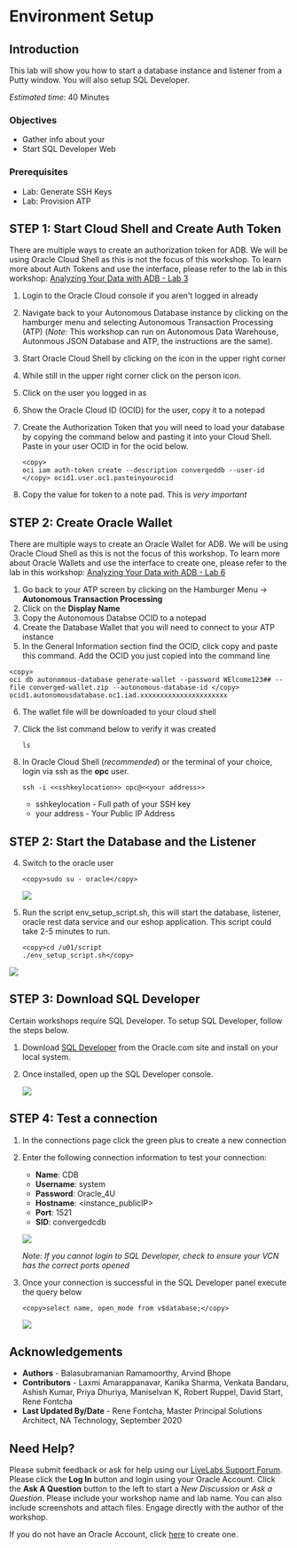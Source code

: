 # Environment Setup

## Introduction
This lab will show you how to start a database instance and listener from a Putty window. You will also setup SQL Developer.

*Estimated time:* 40 Minutes

### Objectives
- Gather info about your 
- Start SQL Developer Web

### Prerequisites
- Lab: Generate SSH Keys
- Lab: Provision ATP

## **STEP 1:** Start Cloud Shell and Create Auth Token
There are multiple ways to create an authorization token for ADB.  We will be using Oracle Cloud Shell as this is not the focus of this workshop.  To learn more about Auth Tokens and use the interface, please refer to the lab in this workshop: [Analyzing Your Data with ADB - Lab 3](https://apexapps.oracle.com/pls/apex/dbpm/r/livelabs/view-workshop?p180_id=553)

1. Login to the Oracle Cloud console if you aren't logged in already

2. Navigate back to your Autonomous Database instance by clicking on the hamburger menu and selecting Autonomous Transaction Processing (ATP) (*Note:* This workshop can run on Autonomous Data Warehouse, Autonmous JSON Database and ATP, the instructions are the same).
3. Start Oracle Cloud Shell by clicking on the icon in the upper right corner
4. While still in the upper right corner click on the person icon.
5. Click on the user you logged in as
6. Show the Oracle Cloud ID (OCID) for the user, copy it to a notepad
7. Create the Authorization Token that you will need to load your database by copying the command below and pasting it into your Cloud Shell.  Paste in your user OCID in for the ocid below.
   ````
   <copy>
   oci iam auth-token create --description convergeddb --user-id </copy> ocid1.user.oc1.pasteinyourocid
   ````
8. Copy the value for token to a note pad.  This is *very important*


## **STEP 2:** Create Oracle Wallet
There are multiple ways to create an Oracle Wallet for ADB.  We will be using Oracle Cloud Shell as this is not the focus of this workshop.  To learn more about Oracle Wallets and use the interface to create one, please refer to the lab in this workshop: [Analyzing Your Data with ADB - Lab 6](https://apexapps.oracle.com/pls/apex/dbpm/r/livelabs/view-workshop?p180_id=553)

1.  Go back to your ATP screen by clicking on the Hamburger Menu -> **Autonomous Transaction Processing**
2.  Click on the **Display Name**
3.  Copy the Autonomous Databse OCID to a notepad
4.  Create the Database Wallet that you will need to connect to your ATP instance
5.  In the General Information section find the OCID, click copy and paste this command.  Add the OCID you just copied into the command line
   ````
   <copy>
oci db autonomous-database generate-wallet --password WElcome123## --file converged-wallet.zip --autonomous-database-id </copy> ocid1.autonomousdatabase.oc1.iad.xxxxxxxxxxxxxxxxxxxxxx
   ````
6.  The wallet file will be downloaded to your cloud shell
7.  Click the list command below to verify it was created
      ````
      ls
      ````



8.  In Oracle Cloud Shell (*recommended*) or the terminal of your choice, login via ssh as the **opc** user.  

      ````
      ssh -i <<sshkeylocation>> opc@<<your address>>
      ````

      - sshkeylocation - Full path of your SSH key
      - your address - Your Public IP Address

## **STEP 2:** Start the Database and the Listener
4. Switch to the oracle user
      ````
      <copy>sudo su - oracle</copy>
      ````

   ![](./images/env1.png " ")

5.  Run the script env\_setup\_script.sh, this will start the database, listener, oracle rest data service and our eshop application. This script could take 2-5 minutes to run.


      ````
      <copy>cd /u01/script
      ./env_setup_script.sh</copy>
      ````
   ![](./images/setup-script.png " ")

## **STEP 3:** Download SQL Developer
Certain workshops require SQL Developer.  To setup SQL Developer, follow the steps below.

1. Download [SQL Developer](https://www.oracle.com/tools/downloads/sqldev-downloads.html) from the Oracle.com site and install on your local system.

2. Once installed, open up the SQL Developer console.

      ![](./images/start-sql-developer.png " ")

## **STEP 4:**  Test a connection
1.  In the connections page click the green plus to create a new connection

2.  Enter the following connection information to test your connection:
      - **Name**: CDB
      - **Username**: system
      - **Password**: Oracle_4U
      - **Hostname**: <instance_publicIP>
      - **Port**: 1521
      - **SID**: convergedcdb

    ![](./images/sql_developer_connection.png " ")

    *Note: If you cannot login to SQL Developer, check to ensure your VCN has the correct ports opened*

3.  Once your connection is successful in the SQL Developer panel execute the query below
      ````
      <copy>select name, open_mode from v$database;</copy>
      ````

      ![](./images/vdatabase.png " ")

## Acknowledgements
* **Authors** - Balasubramanian Ramamoorthy, Arvind Bhope
* **Contributors** - Laxmi Amarappanavar, Kanika Sharma, Venkata Bandaru, Ashish Kumar, Priya Dhuriya, Maniselvan K, Robert Ruppel, David Start, Rene Fontcha
* **Last Updated By/Date** - Rene Fontcha, Master Principal Solutions Architect, NA Technology, September 2020

## Need Help?
Please submit feedback or ask for help using our [LiveLabs Support Forum](https://community.oracle.com/tech/developers/categories/converged-database). Please click the **Log In** button and login using your Oracle Account. Click the **Ask A Question** button to the left to start a *New Discussion* or *Ask a Question*.  Please include your workshop name and lab name.  You can also include screenshots and attach files.  Engage directly with the author of the workshop.

If you do not have an Oracle Account, click [here](https://profile.oracle.com/myprofile/account/create-account.jspx) to create one.
